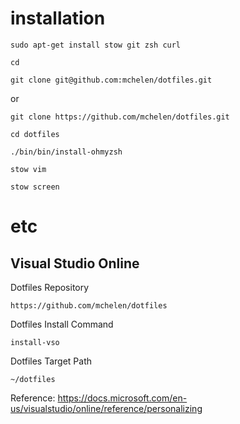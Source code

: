 # installation

    sudo apt-get install stow git zsh curl

    cd

    git clone git@github.com:mchelen/dotfiles.git

or

    git clone https://github.com/mchelen/dotfiles.git

    cd dotfiles

    ./bin/bin/install-ohmyzsh

    stow vim

    stow screen

# etc 




## Visual Studio Online



Dotfiles Repository

    https://github.com/mchelen/dotfiles

Dotfiles Install Command

    install-vso
    
Dotfiles Target Path

    ~/dotfiles


Reference: https://docs.microsoft.com/en-us/visualstudio/online/reference/personalizing
